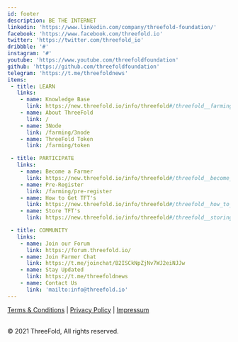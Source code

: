 ```yaml
---
id: footer
description: BE THE INTERNET
linkedin: 'https://www.linkedin.com/company/threefold-foundation/'
facebook: 'https://www.facebook.com/threefold.io'
twitter: 'https://twitter.com/threefold_io'
dribbble: '#'
instagram: '#'
youtube: 'https://www.youtube.com/threefoldfoundation'
github: 'https://github.com/threefoldfoundation'
telegram: 'https://t.me/threefoldnews'
items:
 - title: LEARN
   links:
    - name: Knowledge Base
      link: https://new.threefold.io/info/threefold#/threefold__farming_intro
    - name: About ThreeFold
      link: /
    - name: 3Node
      link: /farming/3node
    - name: ThreeFold Token
      link: /farming/token

 - title: PARTICIPATE
   links:
    - name: Become a Farmer
      link: https://new.threefold.io/info/threefold#/threefold__become_a_farmer
    - name: Pre-Register
      link: /farming/pre-register
    - name: How to Get TFT's
      link: https://new.threefold.io/info/threefold#/threefold__how_to_buy_and_sell
    - name: Store TFT's
      link: https://new.threefold.io/info/threefold#/threefold__storing_tft

 - title: COMMUNITY
   links:
    - name: Join our Forum
      link: https://forum.threefold.io/
    - name: Join Farmer Chat
      link: https://t.me/joinchat/B2ISCkNpZjNv7WJ2eiNJJw
    - name: Stay Updated
      link: https://t.me/threefoldnews
    - name: Contact Us
      link: 'mailto:info@threefold.io'
---
```


[Terms & Conditions](https://new.threefold.io/info/legal#/legal__terms_conditions_websites) | [Privacy Policy](https://new.threefold.io/info/legal#/legal__privacypolicy) | [Impressum]()

<br/>
&#xA9; 2021 ThreeFold, All rights reserved.